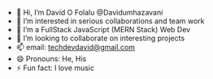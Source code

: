 - 👋 Hi, I’m David O Folalu @Davidumhazavani
- 👀 I’m interested in serious collaborations and team work
- 🌱 I’m a FullStack JavaScript (MERN Stack) Web Dev
- 💞️ I’m looking to collaborate on interesting projects
- 📫 email: techdevdavid@gmail.com
- 😄 Pronouns: He, His
- ⚡ Fun fact: I love music

<!---
Davidumhazavani/Davidumhazavani is a ✨ special ✨ repository because its `README.md` (this file) appears on your GitHub profile.
You can click the Preview link to take a look at your changes.
--->
